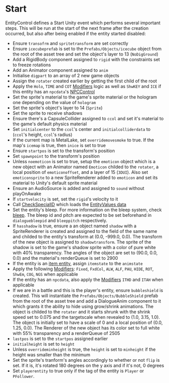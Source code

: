 # Start
EntityControl defines a Start Unity event which performs several important steps. This will be run at the start of the next frame after the creation occurred, but also after being enabled if the entity started disabled:

* Ensure `transofrm` and `spritetransform` are set correctly
* Ensure `icecubeprefab` is set to the `Prefabs/Objects/icecube` object from the root of the asset tree and set the object's layer to 13 (`NoDigGround`)
* Add a RigidBody component assigned to `rigid` with the constraints set to freeze rotations
* Add an Animator component assigned to `anim`
* Initialise `digpart` to an array of 2 new game objects
* Assign the `rotater` created earlier by getting the first child of the root
* Apply the `Holo`, `TIME` and `COT` [Modifiers](Modifiers.md) logic as well as `ShwKEY` and `ICE` if this entity has an `npcdata`'s [NPCControl](../NPCControl/NPCControl.md)
* Set the sprite's material to the game's sprite material or the hologram one depending on the value of `hologram`
* Set the sprite's object's layer to 14 (`Sprite`)
* Set the sprite to receive shadows
* Ensure there's a CapsuleCollider assigned to `ccol` and set it's material to the game's default physics material
* Set `initialcenter` to the `ccol`'s center and `initialcolliderdata` to (`ccol`'s height, `ccol`'s radius)
* If the current map is MetalLake, set `overridemovesmoke` to true. If the map's `icemap` is true, then `inice` is set to true
* Ensure `startpos` is set to the transform's position
* Set `spawnpoint` to the transform's position
* Unless `noemoticon` is set to true, setup the `emoticon` object which is a new object with an Animator named `Emoticon` childed to the `rotater`, a local position of `emoticonoffset`, and a layer of 15 (`3DUI`). Also set `emoticonsprite` to a new SpriteRenderer added to `emoticon` and set its material to Unity's default sprite material
* Ensure an AudioSource is added and assigned to `sound` without playOnAwake
* If `startvelocity` is set, set the `rigid`'s velocity to it
* Call [CheckSpecialID](Notable%20methods/CheckSpecialID.md) which loads the [EntityValues data](../../TextAsset%20Data/Entity%20data.md)
* Set the entity's bleep. For more information on the bleep system, check [bleep](../../SetText/Individual%20commands/Bleep.md). The bleep id and pitch are expected to be set beforehand in `dialoguebleepid` and `bleeppitch` respectively.
* If `hasshadow` is true, ensure a an object named `shadow` with a SpriteRenderer is created and assigned to the field of the same name and childed to the entity's transform at (0.0, -999.0, 0.0). The transform of the new object is assigned to `shadowtransform`. The sprite of the shadow is set to the game's shadow sprite with a color of pure white with 40% transparency. The angles of the object are set to (90.0, 0.0, 0.0) and the material's renderQueue is set to 2900
* If the entity is an [item entity](Item%20entity.md), assign `itemstate` to the `animstate`
* Apply the following [Modifiers](Modifiers.md): `Fixed`, `FxdCol`, `ALW`, `ALF`, `PAU`, `HIDE`, `ROT`, `ShwEm`, `COG`, `NGS` when applicable
* If the entity has an `npcdata`, also apply the [Modifiers](Modifiers.md) `ITHD` and `ITAH` when applicable
* If we are in a battle and this is the player's entity, ensure `bubbleshield` is created. This will instantiate the `Prefabs/Objects/BubbleShield` prefab from the root of the asset tree and add a DialogueAnim component to it which grants it the ability to hide using grow/shrink animations. The object is childed to the `rotater` and it starts shrunk with the shrink speed set to 0.075 and the targetscale when revealed to (1.0, 3.15, 1.0). The object is initially set to have a scale of 0 and a local position of (0.0, 1.25, 0.0). The Renderer of the new object has its color set to full white with 55% transparency and a renderQueue of 2505
* `lastpos` is set to the `startpos` assigned earlier
* `initialheight` is set to `height`
* Unless `overrideminheight` is true, the `height` is set to `minheight` if the height was smaller than the minimum
* Set the sprite's tranform's angles accordingly to whether or not `flip` is set. If it is, it's rotated 180 degrees on the y axis and if it's not, 0 degrees
* Set `playerentity` to true only if the tag of the entity is `Player` or `PFollower`.
